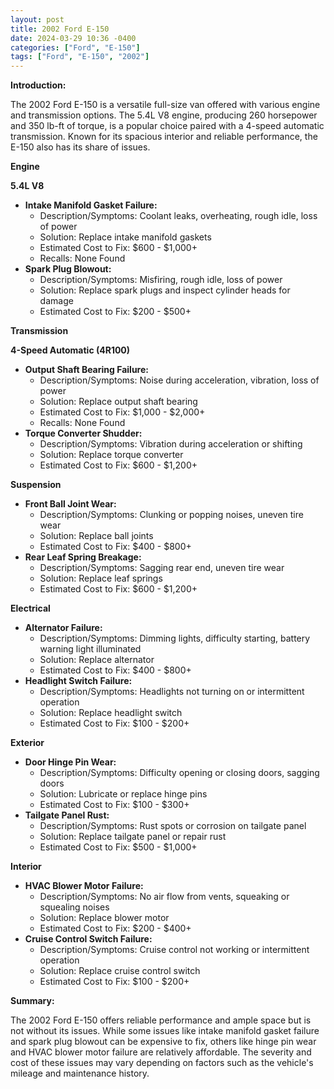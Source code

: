 ```yaml
---
layout: post
title: 2002 Ford E-150
date: 2024-03-29 10:36 -0400
categories: ["Ford", "E-150"]
tags: ["Ford", "E-150", "2002"]
---
```

**Introduction:**

The 2002 Ford E-150 is a versatile full-size van offered with various engine and transmission options. The 5.4L V8 engine, producing 260 horsepower and 350 lb-ft of torque, is a popular choice paired with a 4-speed automatic transmission. Known for its spacious interior and reliable performance, the E-150 also has its share of issues.

**Engine**

**5.4L V8**

* **Intake Manifold Gasket Failure:**
    * Description/Symptoms: Coolant leaks, overheating, rough idle, loss of power
    * Solution: Replace intake manifold gaskets
    * Estimated Cost to Fix: $600 - $1,000+
    * Recalls: None Found
* **Spark Plug Blowout:**
    * Description/Symptoms: Misfiring, rough idle, loss of power
    * Solution: Replace spark plugs and inspect cylinder heads for damage
    * Estimated Cost to Fix: $200 - $500+

**Transmission**

**4-Speed Automatic (4R100)**

* **Output Shaft Bearing Failure:**
    * Description/Symptoms: Noise during acceleration, vibration, loss of power
    * Solution: Replace output shaft bearing
    * Estimated Cost to Fix: $1,000 - $2,000+
    * Recalls: None Found
* **Torque Converter Shudder:**
    * Description/Symptoms: Vibration during acceleration or shifting
    * Solution: Replace torque converter
    * Estimated Cost to Fix: $600 - $1,200+

**Suspension**

* **Front Ball Joint Wear:**
    * Description/Symptoms: Clunking or popping noises, uneven tire wear
    * Solution: Replace ball joints
    * Estimated Cost to Fix: $400 - $800+
* **Rear Leaf Spring Breakage:**
    * Description/Symptoms: Sagging rear end, uneven tire wear
    * Solution: Replace leaf springs
    * Estimated Cost to Fix: $600 - $1,200+

**Electrical**

* **Alternator Failure:**
    * Description/Symptoms: Dimming lights, difficulty starting, battery warning light illuminated
    * Solution: Replace alternator
    * Estimated Cost to Fix: $400 - $800+
* **Headlight Switch Failure:**
    * Description/Symptoms: Headlights not turning on or intermittent operation
    * Solution: Replace headlight switch
    * Estimated Cost to Fix: $100 - $200+

**Exterior**

* **Door Hinge Pin Wear:**
    * Description/Symptoms: Difficulty opening or closing doors, sagging doors
    * Solution: Lubricate or replace hinge pins
    * Estimated Cost to Fix: $100 - $300+
* **Tailgate Panel Rust:**
    * Description/Symptoms: Rust spots or corrosion on tailgate panel
    * Solution: Replace tailgate panel or repair rust
    * Estimated Cost to Fix: $500 - $1,000+

**Interior**

* **HVAC Blower Motor Failure:**
    * Description/Symptoms: No air flow from vents, squeaking or squealing noises
    * Solution: Replace blower motor
    * Estimated Cost to Fix: $200 - $400+
* **Cruise Control Switch Failure:**
    * Description/Symptoms: Cruise control not working or intermittent operation
    * Solution: Replace cruise control switch
    * Estimated Cost to Fix: $100 - $200+

**Summary:**

The 2002 Ford E-150 offers reliable performance and ample space but is not without its issues. While some issues like intake manifold gasket failure and spark plug blowout can be expensive to fix, others like hinge pin wear and HVAC blower motor failure are relatively affordable. The severity and cost of these issues may vary depending on factors such as the vehicle's mileage and maintenance history.
